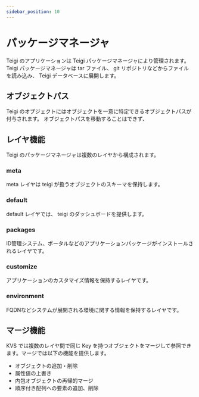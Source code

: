 ```yaml
---
sidebar_position: 10
---
```


# パッケージマネージャ

Teigi のアプリケーションは Teigi パッケージマネージャにより管理されます。
Teigi パッケージマネージャは tar ファイル、 git リポジトリなどからファイルを読み込み、 Teigi データベースに展開します。

## オブジェクトパス

Teigi のオブジェクトにはオブジェクトを一意に特定できるオブジェクトパスが付与されます。
オブジェクトパスを移動することはできず、

## レイヤ機能

Teigi のパッケージマネージャは複数のレイヤから構成されます。

### meta

meta レイヤは teigi が扱うオブジェクトのスキーマを保持します。

### default

default レイヤでは、 teigi のダッシュボードを提供します。

### packages

ID管理システム、ポータルなどのアプリケーションパッケージがインストールされるレイヤです。

### customize

アプリケーションのカスタマイズ情報を保持するレイヤです。

### environment

FQDNなどシステムが展開される環境に関する情報を保持するレイヤです。

## マージ機能

KVS では複数のレイヤ間で同じ Key を持つオブジェクトをマージして参照できます。マージでは以下の機能を提供します。
- オブジェクトの追加・削除
- 属性値の上書き
- 内包オブジェクトの再帰的マージ
- 順序付き配列への要素の追加、削除

<!-- 
オブジェクトは Key Value Store に格納される。
プリフィックスからサーバ上のディレクトリへの対応が取れる。
remote を指定すると git との連携が自動的に行われる。
git の差分情報から差分レイヤーを生成する機能あり？
Layer マージとは別に個別オブジェクトの派生元指定によるマージもできる -->

<!-- ## 版管理

イベントから発生するプロビジョニングがイベント発生時点の内容を参照するようにする。
これは、動的 Layer によって実装される。 -->